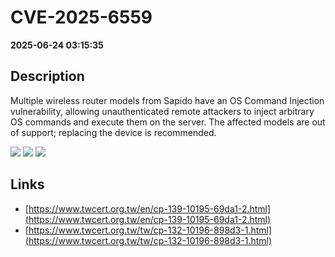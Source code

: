 # CVE-2025-6559

**2025-06-24 03:15:35**

## Description
Multiple wireless router models from Sapido have an OS Command Injection vulnerability, allowing unauthenticated remote attackers to inject arbitrary OS commands and execute them on the server. The affected models are out of support; replacing the device is recommended.

![](https://img.shields.io/static/v1?label=Score&message=9.3&color=red)
![](https://img.shields.io/static/v1?label=Severity&message=CRITICAL&color=red)
![](https://img.shields.io/static/v1?label=CWE&message=RCE&color=green)

## Links
- [https://www.twcert.org.tw/en/cp-139-10195-69da1-2.html](https://www.twcert.org.tw/en/cp-139-10195-69da1-2.html)
- [https://www.twcert.org.tw/tw/cp-132-10196-898d3-1.html](https://www.twcert.org.tw/tw/cp-132-10196-898d3-1.html)
